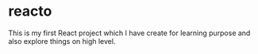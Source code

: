 # reacto
This is my first React project which I have create for learning purpose and also explore things on high level.
